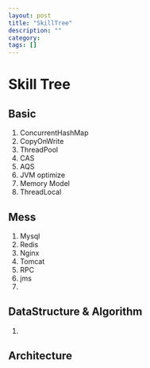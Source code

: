 ```yaml
---
layout: post
title: "SkillTree"
description: ""
category:
tags: []
---
```


# Skill Tree
## Basic
1. ConcurrentHashMap
2. CopyOnWrite
3. ThreadPool
4. CAS
5. AQS
6. JVM optimize
7. Memory Model
8. ThreadLocal

## Mess
1. Mysql
2. Redis
3. Nginx
4. Tomcat
5. RPC
6. jms
7.

## DataStructure & Algorithm
1. 

## Architecture
